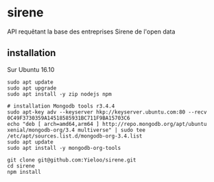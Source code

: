# sirene
API requêtant la base des entreprises Sirene de l'open data

## installation

Sur Ubuntu 16.10

    sudo apt update
    sudo apt upgrade
    sudo apt install -y zip nodejs npm
    
    # installation Mongodb tools r3.4.4
    sudo apt-key adv --keyserver hkp://keyserver.ubuntu.com:80 --recv 0C49F3730359A14518585931BC711F9BA15703C6
    echo "deb [ arch=amd64,arm64 ] http://repo.mongodb.org/apt/ubuntu xenial/mongodb-org/3.4 multiverse" | sudo tee /etc/apt/sources.list.d/mongodb-org-3.4.list
    sudo apt update
    sudo apt install -y mongodb-org-tools
    
    git clone git@github.com:Yieloo/sirene.git
    cd sirene
    npm install
    
